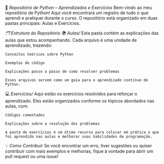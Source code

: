 📘 *Repositório de Python – Aprendizados e Exercícios*
	Bem-vindo ao meu repositório de Python! Aqui você encontrará um registro de tudo o que aprendi e pratiquei durante o curso. O repositório está organizado em duas pastas principais: Aulas e Exercícios.

*🗂 Estrutura do Repositório*
*📚 Aulas/*
	Esta pasta contém as explicações das aulas que estou acompanhando. Cada arquivo é uma unidade de aprendizado, trazendo:
	
	Conceitos teóricos sobre Python
	
	Exemplos de código
	
	Explicações passo a passo de como resolver problemas
	
	Esses arquivos servem como um guia para o aprendizado contínuo de Python.

💻 *Exercicios/*
	Aqui estão os exercícios resolvidos para reforçar o aprendizado. Eles estão organizados conforme os tópicos abordados nas aulas, com:
	
	Códigos comentados
	
	Explicações sobre a resolução dos problemas
	
	A pasta de exercícios é um ótimo recurso para colocar em prática o que foi aprendido nas aulas e melhorar suas habilidades de programação.
 
💡 *Como Contribuir*
Se você encontrar um erro, tiver sugestões ou quiser contribuir com mais exemplos e melhorias, fique à vontade para abrir um pull request ou uma issue!


